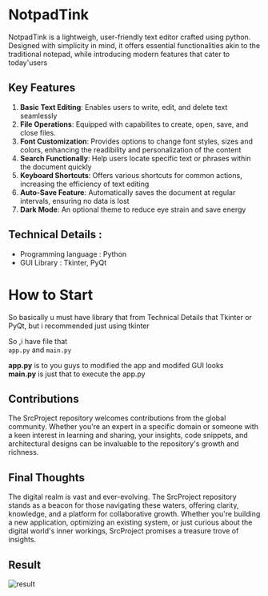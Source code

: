 # NotpadTink
<p>
NotpadTink is a lightweigh, user-friendly text editor crafted using python. 
Designed with simplicity in mind, it offers essential functionalities akin to the traditional
notepad, while introducing modern features that cater to today'users
</p>

## Key Features
1. **Basic Text Editing**: Enables users to write, edit, and delete text seamlessly
2. **File Operations**: Equipped with capabilites to create, open, save, and close files.
3. **Font Customization**: Provides options to change font styles, sizes and colors, enhancing
   the readibility and personalization of the content
4. **Search Functionally**: Help users locate specific text or phrases within the document quickly
5. **Keyboard Shortcuts**: Offers various shortcuts for common actions, increasing the efficiency
   of text editing
6. **Auto-Save Feature**: Automatically saves the document at regular intervals, ensuring no data is lost
7. **Dark Mode**: An optional theme to reduce eye strain and save energy

## Technical Details :
- Programming language : Python
- GUI Library : Tkinter, PyQt


# How to Start
<p>
So basically u must have library that from Technical Details
that Tkinter or PyQt, but i recommended just using tkinter

So ,i have file that  <br>
`app.py` and `main.py` <br>

**app.py** is to you guys to modified the app and modifed GUI looks <br>
**main.py** is just that to execute the app.py <br>

</p>

## Contributions
<p>
The SrcProject repository welcomes contributions from the global community.  
Whether you're an expert in a specific domain or someone with a keen interest in learning and sharing, your insights, 
code snippets, and architectural designs can be invaluable to the repository's growth and richness.
</p>

## Final Thoughts 
<p>
The digital realm is vast and ever-evolving. The SrcProject repository stands as a beacon for those navigating these waters,
offering clarity, knowledge, 
and a platform for collaborative growth. Whether you're building a new application, optimizing an existing system, 
or just curious about the digital world's inner workings, 
SrcProject promises a treasure trove of insights.
</p>

## Result
![result](https://github.com/rifqanzalbina/SrcProj/assets/124742008/7df04d6c-6a6d-4f59-b06e-bdbe76c0e350)

